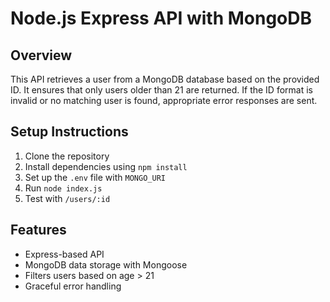 # Node.js Express API with MongoDB

## Overview

This API retrieves a user from a MongoDB database based on the provided ID. It ensures that only users older than 21 are returned. If the ID format is invalid or no matching user is found, appropriate error responses are sent.

## Setup Instructions

1. Clone the repository
2. Install dependencies using `npm install`
3. Set up the `.env` file with `MONGO_URI`
4. Run `node index.js`
5. Test with `/users/:id`

## Features

- Express-based API
- MongoDB data storage with Mongoose
- Filters users based on age > 21
- Graceful error handling
